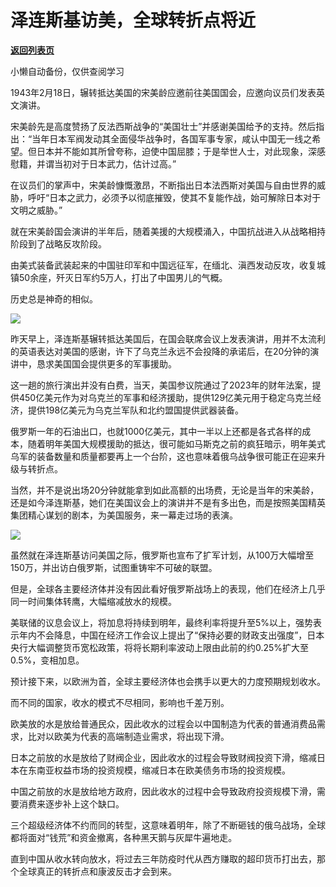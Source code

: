 # 泽连斯基访美，全球转折点将近

[**返回列表页**](/gzh/政事堂2019)

小懒自动备份，仅供查阅学习

1943年2月18日，辗转抵达美国的宋美龄应邀前往美国国会，应邀向议员们发表英文演讲。

宋美龄先是高度赞扬了反法西斯战争的“美国壮士”并感谢美国给予的支持。然后指出：“当年日本军阀发动其全面侵华战争时，各国军事专家，咸认中国无一线之希望。但日本并不能如其所曾夸称，迫使中国屈膝；于是举世人士，对此现象，深感慰籍，并谓当初对于日本武力，估计过高。”

在议员们的掌声中，宋美龄慷慨激昂，不断指出日本法西斯对美国与自由世界的威胁，呼吁“日本之武力，必须予以彻底摧毁，使其不复能作战，始可解除日本对于文明之威胁。”

就在宋美龄国会演讲的半年后，随着美援的大规模涌入，中国抗战进入从战略相持阶段到了战略反攻阶段。

由美式装备武装起来的中国驻印军和中国远征军，在缅北、滇西发动反攻，收复城镇50余座，歼灭日军约5万人，打出了中国男儿的气概。

历史总是神奇的相似。

![](https://mmbiz.qpic.cn/mmbiz_jpg/rxhS23yu8cM6Inng3fjm7IqEof7FvmSbX7wYbvwYDyJwKaeVX31JxlKmyqpJXFqVIQCC1fpds167nUtn9IG6DQ/640?wx_fmt=jpeg)

昨天早上，泽连斯基辗转抵达美国后，在国会联席会议上发表演讲，用并不太流利的英语表达对美国的感谢，许下了乌克兰永远不会投降的承诺后，在20分钟的演讲中，恳求美国国会提供更多的军事援助。  

这一趟的旅行演出并没有白费，当天，美国参议院通过了2023年的财年法案，提供450亿美元作为对乌克兰的军事和经济援助，提供129亿美元用于稳定乌克兰经济，提供198亿美元为乌克兰军队和北约盟国提供武器装备。

俄罗斯一年的石油出口，也就1000亿美元，其中一半以上还都是各式各样的成本，随着明年美国大规模援助的抵达，很可能如马斯克之前的疯狂暗示，明年美式乌军的装备数量和质量都要再上一个台阶，这也意味着俄乌战争很可能正在迎来升级与转折点。

当然，并不是说出场20分钟就能拿到如此高额的出场费，无论是当年的宋美龄，还是如今泽连斯基，她们在美国议会上的演讲并不是有多出色，而是按照美国精英集团精心谋划的剧本，为美国服务，来一幕走过场的表演。

![](https://mmbiz.qpic.cn/mmbiz_jpg/rxhS23yu8cM6Inng3fjm7IqEof7FvmSbmz5ia2xXetic6StwlS013AUGeKwJHOuSfNkm8zEDUYicib0qlRkFuLmRyw/640?wx_fmt=jpeg)

虽然就在泽连斯基访问美国之际，俄罗斯也宣布了扩军计划，从100万大幅增至150万，并出访白俄罗斯，试图重铸牢不可破的联盟。

但是，全球各主要经济体并没有因此看好俄罗斯战场上的表现，他们在经济上几乎同一时间集体转鹰，大幅缩减放水的规模。

美联储的议息会议上，将加息将持续到明年，最终利率将提升至5%以上，强势表示年内不会降息，中国在经济工作会议上提出了“保持必要的财政支出强度”，日本央行大幅调整货币宽松政策，将将长期利率波动上限由此前的约0.25%扩大至0.5%，变相加息。

预计接下来，以欧洲为首，全球主要经济体也会携手以更大的力度预期规划收水。

而不同的国家，收水的模式不尽相同，影响也千差万别。  

欧美放的水是放给普通民众，因此收水的过程会以中国制造为代表的普通消费品需求，比对以欧美为代表的高端制造业需求，将出现下滑。

日本之前放的水是放给了财阀企业，因此收水的过程会导致财阀投资下滑，缩减日本在东南亚权益市场的投资规模，缩减日本在欧美债务市场的投资规模。  

中国之前放的水是放给地方政府，因此收水的过程中会导致政府投资规模下滑，需要消费来逐步补上这个缺口。

三个超级经济体不约而同的转型，这意味着明年，除了不断砸钱的俄乌战场，全球都将面对“钱荒”和资金撤离，各种黑天鹅与灰犀牛遍地走。

直到中国从收水转向放水，将过去三年防疫时代从西方赚取的超印货币打出去，那个全球真正的转折点和康波反击才会到来。

